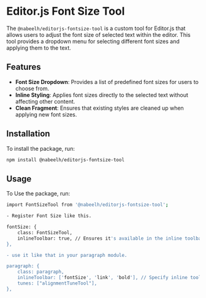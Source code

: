 # Editor.js Font Size Tool

The `@nabeelh/editorjs-fontsize-tool` is a custom tool for Editor.js that allows users to adjust the font size of selected text within the editor. This tool provides a dropdown menu for selecting different font sizes and applying them to the text.

## Features

- **Font Size Dropdown**: Provides a list of predefined font sizes for users to choose from.
- **Inline Styling**: Applies font sizes directly to the selected text without affecting other content.
- **Clean Fragment**: Ensures that existing styles are cleaned up when applying new font sizes.

## Installation

To install the package, run:

```bash
npm install @nabeelh/editorjs-fontsize-tool

```
## Usage

To Use the package, run:

```bash
import FontSizeTool from '@nabeelh/editorjs-fontsize-tool';

- Register Font Size like this.

fontSize: {
    class: FontSizeTool,
    inlineToolbar: true, // Ensures it's available in the inline toolbar
},

- use it like that in your paragraph module.

paragraph: {
    class: paragraph,
    inlineToolbar: ['fontSize', 'link', 'bold'], // Specify inline tools as an array
    tunes: ["alignmentTuneTool"],
},

```